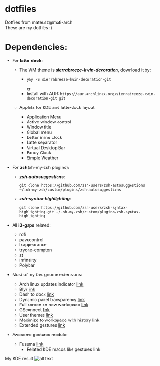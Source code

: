 # dotfiles
Dotfiles from mateusz@mati-arch\
These are my dotfiles :)

**Dependencies:**
 =

* For __latte-dock__:
    * The WM theme is ***sierrabreeze-kwin-decoration***, download it by:
      * ```
        yay -S sierrabreeze-kwin-decoration-git
        ```
        or
      * Install with AUR: `https://aur.archlinux.org/sierrabreeze-kwin-decoration-git.git`

    * Applets for KDE and latte-dock layout
      * Application Menu
      * Active window control
      * Window title
      * Global menu
      * Better inline clock
      * Latte separator
      * Virtual Desktop Bar
      * Fancy Clock
      * Simple Weather

* For __zsh__(oh-my-zsh plugins):
  * ***zsh-autosuggestions***:

    ```
    git clone https://github.com/zsh-users/zsh-autosuggestions ~/.oh-my-zsh/custom/plugins/zsh-autosuggestions
    ```

  * ***zsh-syntax-highlighting***:

    ```
    git clone https://github.com/zsh-users/zsh-syntax-highlighting.git ~/.oh-my-zsh/custom/plugins/zsh-syntax-highlighting
    ```

* All __i3-gaps__ related:
  * rofi
  * pavucontrol
  * lxappearance
  * tryone-compton
  * st
  * Infinality
  * Polybar

 * Most of my fav. gnome extensions:
   * Arch linux updates indicator [link](https://extensions.gnome.org/extension/1010/archlinux-updates-indicator/)
   * Blyr [link](https://extensions.gnome.org/extension/1251/blyr/)
   * Dash to dock [link](https://extensions.gnome.org/extension/307/dash-to-dock/)
   * Dynamic panel transparency [link](https://extensions.gnome.org/extension/1011/dynamic-panel-transparency/)
   * Full screen on new workspace [link](https://extensions.gnome.org/extension/1502/fullscreen-on-new-workspace/)
   * GSconnect [link](https://extensions.gnome.org/extension/1319/gsconnect/)
   * User themes [link](https://extensions.gnome.org/extension/19/user-themes/)
   * Maximize to workspace with history [link](https://extensions.gnome.org/extension/2857/maximize-to-workspace-with-history/)
   * Extended gestures [link](https://extensions.gnome.org/extension/1253/extended-gestures/)
* Awesome gestures module:
   * Fusuma [link](https://github.com/iberianpig/fusuma/)
      * Related KDE macos like gestures [link](https://github.com/iberianpig/fusuma/wiki/KDE-to-mimic-MacOS/)


My KDE result
![alt text](dotfiles/preview.png "Title")
